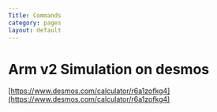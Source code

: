 ```yaml
---
Title: Commands
category: pages
layout: default
---
```


# Arm v2 Simulation on desmos
[https://www.desmos.com/calculator/r6a1zofkg4](https://www.desmos.com/calculator/r6a1zofkg4)
